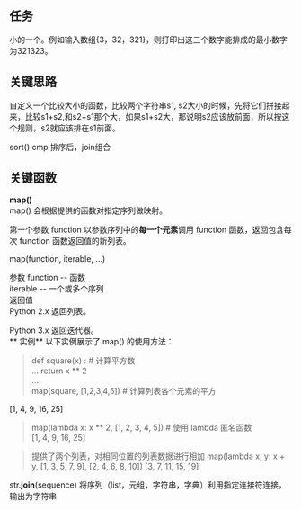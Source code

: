 ## 任务 ##
小的一个。例如输入数组{3，32，321}，则打印出这三个数字能排成的最小数字为321323。

## 关键思路 ##
自定义一个比较大小的函数，比较两个字符串s1, s2大小的时候，先将它们拼接起来，比较s1+s2,和s2+s1那个大，如果s1+s2大，那说明s2应该放前面，所以按这个规则，s2就应该排在s1前面。

sort()  cmp 排序后，join组合

## 关键函数 ##
**map()**  
map() 会根据提供的函数对指定序列做映射。

第一个参数 function 以参数序列中的**每一个元素**调用 function 函数，返回包含每次 function 函数返回值的新列表。  

map(function, iterable, ...)  

参数
function -- 函数  
iterable -- 一个或多个序列  
返回值  
Python 2.x 返回列表。  

Python 3.x 返回迭代器。  
**
   实例**
以下实例展示了 map() 的使用方法：  

>def square(x) :            # 计算平方数  
...     return x ** 2  
...   
> map(square, [1,2,3,4,5])   # 计算列表各个元素的平方  
> 
[1, 4, 9, 16, 25]  

> map(lambda x: x ** 2, [1, 2, 3, 4, 5])  # 使用 lambda 匿名函数  
[1, 4, 9, 16, 25]
 
>提供了两个列表，对相同位置的列表数据进行相加
> map(lambda x, y: x + y, [1, 3, 5, 7, 9], [2, 4, 6, 8, 10])
[3, 7, 11, 15, 19]


str.**join**(sequence) 将序列（list，元组，字符串，字典）利用指定连接符连接，输出为字符串

 
